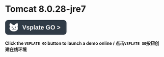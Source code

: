 # Tomcat 8.0.28-jre7

<a href="https://www.vsplate.com/?docker-compose=https://github.com/vsplate/dcenvs/tomcat/8.0.28-jre7"><img alt="VSPLATE GO" src="https://raw.githubusercontent.com/vsplate/images/master/vsgo_btn.png" width="200px"></a>

**Click the `VSPLATE GO` button to launch a demo online / 点击`VSPLATE GO`按钮创建在线环境**